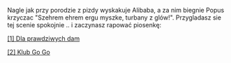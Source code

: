 Nagle jak przy porodzie z pizdy wyskakuje Alibaba, a za nim biegnie Popus krzyczac
"Szehrem ehrem ergu myszke, turbany z glów!". Przygladasz sie tej scenie spokojnie
.. i zaczynasz rapować piosenkę:

[[1] Dla prawdziwych dam](create-your-own-adventure/Polish/przygoda/jedzenie/wiedzmin/popus/damy.md)

[[2] Klub Go Go]()
